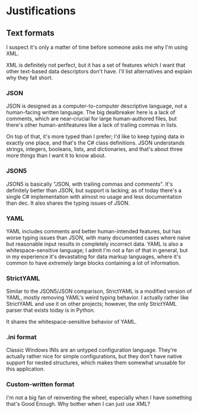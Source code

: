 # Justifications

## Text formats

I suspect it's only a matter of time before someone asks me why I'm using XML.

XML is definitely not perfect, but it has a set of features which I want that other text-based data descriptors don't have. I'll list alternatives and explain why they fall short.

### JSON

JSON is designed as a computer-to-computer descriptive language, not a human-facing written language. The big dealbreaker here is a lack of comments, which are near-crucial for large human-authored files, but there's other human-antifeatures like a lack of trailing commas in lists.

On top of that, it's more typed than I prefer; I'd like to keep typing data in exactly one place, and that's the C# class definitions. JSON understands strings, integers, booleans, lists, and dictionaries, and that's about three more things than I want it to know about.

### JSON5

JSON5 is basically "JSON, with trailing commas and comments". It's definitely better than JSON, but support is lacking; as of today there's a single C# implementation with almost no usage and less documentation than dec. It also shares the typing issues of JSON.

### YAML

YAML includes comments and better human-intended features, but has worse typing issues than JSON, with many documented cases where naive but reasonable input results in completely incorrect data. YAML is also a whitespace-sensitive language; I admit I'm not a fan of that in general, but in my experience it's devastating for data markup languages, where it's common to have *extremely* large blocks containing a lot of information.

### StrictYAML

Similar to the JSON5/JSON comparison, StrictYAML is a modified version of YAML, mostly removing YAML's weird typing behavior. I actually rather like StrictYAML and use it on other projects; however, the only StrictYAML parser that exists today is in Python.

It shares the whitespace-sensitive behavior of YAML.

### .ini format

Classic Windows INIs are an untyped configuration language. They're actually rather nice for simple configurations, but they don't have native support for nested structures, which makes them somewhat unusable for this application.

### Custom-written format

I'm not a big fan of reinventing the wheel, especially when I have something that's Good Enough. Why bother when I can just use XML?